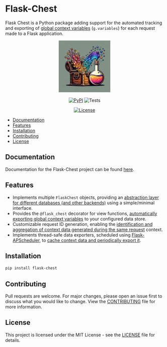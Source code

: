 # Flask-Chest
Flask Chest is a Python package adding support for the automated tracking and exporting of [global context variables](https://flask.palletsprojects.com/en/2.3.x/appcontext/#storing-data) (`g.variables`) for each request made to a Flask application.

<center>

![Flask-Chest Icon](/images/flask_chest_README.png)

</center>

<center>

[![PyPI](https://img.shields.io/pypi/v/flask-chest)](https://pypi.org/project/flask-chest/)
![Tests](https://github.com/peter-w-bryant/Flask-Chest/actions/workflows/tests.yml/badge.svg)
<!-- ![codecov](https://codecov.io/gh/peter-w-bryant/Flask-Chest/branch/main/graph/badge.svg) -->
[![License](https://img.shields.io/badge/license-MIT-green.svg)](https://github.com/peter-w-bryant/Flask-Chest/blob/main/LICENSE)

</center>

- [Documentation](#documentation)
- [Features](#features)
- [Installation](#installation)
- [Contributing](#contributing)
- [License](#license)

## Documentation
Documentation for the Flask-Chest project can be found [here](https://peter-w-bryant.github.io/Flask-Chest/).

## Features
- Implements multiple `FlaskChest` objects, providing an <u>abstraction layer for different databases (and other backends)</u> using a simple/minimal interface.
- Provides the `@flask_chest` decorator for view functions, <u>automatically exporting global context variables</u> to your configured data store.
- Customizable request ID generation, enabling the <u>identification and aggregation of context data generated during the same request</u> context.
- Implements thread-safe data exporters, scheduled using [Flask-APScheduler](https://github.com/viniciuschiele/flask-apscheduler), to <u>cache context data and periodically export it</u>.

## Installation

```bash
pip install flask-chest
```

## Contributing
Pull requests are welcome. For major changes, please open an issue first to discuss what you would like to change. View the [CONTRIBUTING](CONTRIBUTING.md) file for more information.

## License
This project is licensed under the MIT License - see the [LICENSE](LICENSE) file for details.
